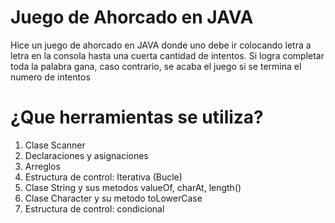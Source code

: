 # Juego de Ahorcado en JAVA

Hice un juego de ahorcado en JAVA donde uno debe ir colocando letra a letra en la consola hasta una cuerta cantidad de intentos. Si logra completar toda la palabra gana, caso contrario, se acaba el juego si se termina el numero de intentos

# ¿Que herramientas se utiliza?

1. Clase Scanner
2. Declaraciones y asignaciones
3. Arreglos
4. Estructura de control: Iterativa (Bucle)
5. Clase String y sus metodos valueOf, charAt, length()
6. Clase Character y su metodo toLowerCase
7. Estructura de control: condicional 
